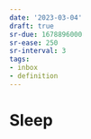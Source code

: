 ```yaml
---
date: '2023-03-04'
draft: true
sr-due: 1678896000
sr-ease: 250
sr-interval: 3
tags:
- inbox
- definition
---
```


# Sleep

<!-- TODO: grab info from https://en.wikipedia.org/wiki/Sleep -->